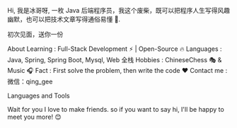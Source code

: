 Hi, 我是冰哥呀, 一枚 Java 后端程序员，我这个废柴，既可以把程序人生写得风趣幽默，也可以把技术文章写得通俗易懂 🚀.

初次见面，送你一份

About
Learning : Full-Stack Development ⚡ | Open-Source 🔥
Languages : Java, Spring, Spring Boot, Mysql, Web 全栈
Hobbies : ChineseChess 🎭 & Music 🎧
Fact : First solve the problem, then write the code ❤️
Contact me : 微信：qing_gee

Languages and Tools
     


Wait for you
 I love to make friends. so if you want to say hi, I'll be happy to meet you more! 😊
 
 
<!--
**Datalong/Datalong** is a ✨ _special_ ✨ repository because its `README.md` (this file) appears on your GitHub profile.

Here are some ideas to get you started:

- 🔭 I’m currently working on ...
- 🌱 I’m currently learning ...
- 👯 I’m looking to collaborate on ...
- 🤔 I’m looking for help with ...
- 💬 Ask me about ...
- 📫 How to reach me: ...
- 😄 Pronouns: ...
- ⚡ Fun fact: ...
-->
